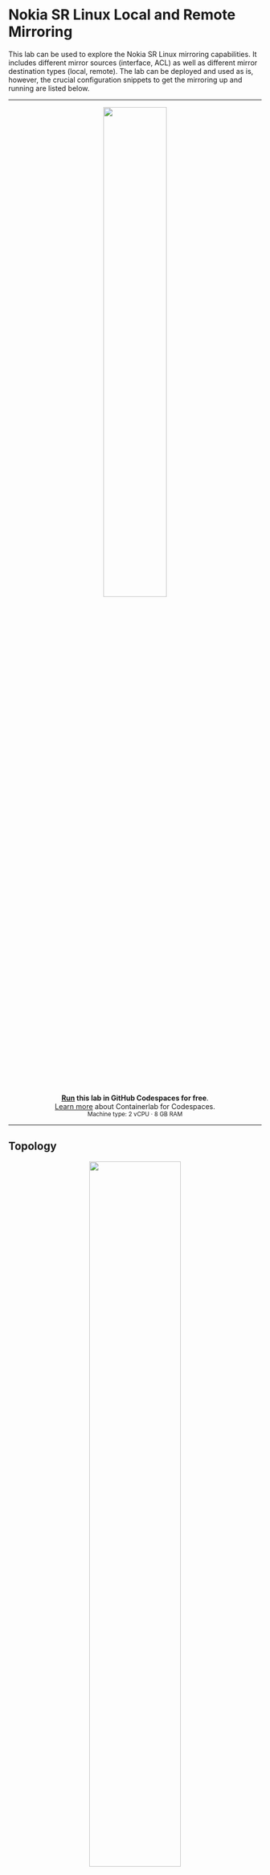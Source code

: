 # Nokia SR Linux Local and Remote Mirroring

This lab can be used to explore the Nokia SR Linux mirroring capabilities. It includes different mirror sources (interface, ACL) as well as different mirror destination types (local, remote). The lab can be deployed and used as is, however, the crucial configuration snippets to get the mirroring up and running are listed below.

---

<div align="center" markdown>
<a href="https://codespaces.new/srl-labs/srl-mirroring-lab?quickstart=1">
<img src="https://gitlab.com/rdodin/pics/-/wikis/uploads/d78a6f9f6869b3ac3c286928dd52fa08/run_in_codespaces-v1.svg?sanitize=true" style="width:50%"/></a>

**[Run](https://codespaces.new/srl-labs/srl-mirroring-lab?quickstart=1) this lab in GitHub Codespaces for free**.  
[Learn more](https://containerlab.dev/manual/codespaces) about Containerlab for Codespaces.  
<small>Machine type: 2 vCPU · 8 GB RAM</small>
</div>

---

## Topology

<div align="center" markdown>
<img src=https://github.com/user-attachments/assets/e54b2b85-da8e-46c7-8614-6eb04947b532 style="width:60%" />
</div>

## Deploying the lab

The lab is deployed with the [containerlab](https://containerlab.dev) project, where [`srl-mirroring.clab.yml`](srl-mirroring.clab.yml) file declaratively describes the lab topology.

```bash
# change into the cloned directory
# and execute
clab deploy --reconfigure
```

To remove the lab:

```bash
clab destroy --cleanup
```

## Accessing the network elements

Once the lab has been deployed, the different SR Linux nodes can be accessed via SSH through their management IP address, given in the summary displayed after the execution of the deploy command. It is also possible to reach those nodes directly via their hostname, defined in the topology file. Linux clients cannot be reached via SSH, as it is not enabled, but it is possible to connect to them with a docker exec command.

```bash
# reach a SR Linux leaf or a spine via SSH
ssh admin@leaf1
ssh admin@spine1

# reach a Linux client via Docker
docker exec -it client1 bash
```

## Mirroring config
### Local mirror destination

On leaf1, we are making use of the local mirroring functionality of an entire interface. (It would also be possible to only mirror the traffic on sub-interface level, i.e. interface + VLAN combination.)
For this purpose, `ethernet-1/10` is configured as `local-mirror-dest` and a `mirroring-instance` is created containing `ethernet-1/1` as source and `ethernet-1/10` as local destination. The traffic will be sent to mirror2.

```
set / interface ethernet-1/10
set / interface ethernet-1/10 admin-state enable
set / interface ethernet-1/10 subinterface 0
set / interface ethernet-1/10 subinterface 0 admin-state enable
set / interface ethernet-1/10 subinterface 0 type local-mirror-dest
set / interface ethernet-1/10 subinterface 0 local-mirror-destination
set / interface ethernet-1/10 subinterface 0 local-mirror-destination admin-state enable

set / system mirroring
set / system mirroring mirroring-instance 1
set / system mirroring mirroring-instance 1 admin-state enable
set / system mirroring mirroring-instance 1 mirror-source
set / system mirroring mirroring-instance 1 mirror-source interface ethernet-1/1
set / system mirroring mirroring-instance 1 mirror-source interface ethernet-1/1 direction ingress-egress
set / system mirroring mirroring-instance 1 mirror-destination
set / system mirroring mirroring-instance 1 mirror-destination local ethernet-1/10.0
```

### Remote mirror destination

On leaf2, the mirror destination is not locally connected but on a remote machine. In this scenario, the mirror source is based on an ACL entry. In the configuration below, the first step is to create an IPv4 ACL that matches ICMP packets (protocol 1) and assign it to the client interface `ethernet-1/1.0`. Secondly, the `mirroring-instance` is created using the ACL entry 10 as a source and specifying the remote mirror destination. The encapsulation type is `l2ogre` (L2 over GRE). The remote destination of the mirrored traffic is mirror1.

```
set / acl acl-filter mirror-acl type ipv4
set / acl acl-filter mirror-acl type ipv4 entry 10
set / acl acl-filter mirror-acl type ipv4 entry 10 description "Match ICMP"
set / acl acl-filter mirror-acl type ipv4 entry 10 match ipv4 protocol 1
set / acl acl-filter mirror-acl type ipv4 entry 10 action
set / acl acl-filter mirror-acl type ipv4 entry 10 action accept
set / acl interface ethternet-1/1.0
set / acl interface ethternet-1/1.0 interface-ref
set / acl interface ethternet-1/1.0 interface-ref interface ethernet-1/1
set / acl interface ethternet-1/1.0 interface-ref subinterface 0
set / acl interface ethternet-1/1.0 input
set / acl interface ethternet-1/1.0 input acl-filter mirror-acl type ipv4

set / system mirroring
set / system mirroring mirroring-instance 1
set / system mirroring mirroring-instance 1 admin-state enable
set / system mirroring mirroring-instance 1 mirror-source
set / system mirroring mirroring-instance 1 mirror-source acl
set / system mirroring mirroring-instance 1 mirror-source acl acl-filter mirror-acl type ipv4
set / system mirroring mirroring-instance 1 mirror-source acl acl-filter mirror-acl type ipv4 entry 10
set / system mirroring mirroring-instance 1 mirror-destination
set / system mirroring mirroring-instance 1 mirror-destination remote
set / system mirroring mirroring-instance 1 mirror-destination remote encap l2ogre
set / system mirroring mirroring-instance 1 mirror-destination remote network-instance default
set / system mirroring mirroring-instance 1 mirror-destination remote tunnel-end-points
set / system mirroring mirroring-instance 1 mirror-destination remote tunnel-end-points source-address 10.0.1.2
set / system mirroring mirroring-instance 1 mirror-destination remote tunnel-end-points destination-address 192.168.1.10
```

## Verification
### Ping on Client1
```
client1# ping 172.17.0.2
PING 172.17.0.2 (172.17.0.2) 56(84) bytes of data.
64 bytes from 172.17.0.2: icmp_seq=1 ttl=64 time=0.714 ms
64 bytes from 172.17.0.2: icmp_seq=2 ttl=64 time=0.668 ms
64 bytes from 172.17.0.2: icmp_seq=3 ttl=64 time=0.709 ms
```

### Mirror1
```
mirror1# tcpdump -nni eth1
tcpdump: verbose output suppressed, use -v or -vv for full protocol decode
listening on eth1, link-type EN10MB (Ethernet), capture size 262144 bytes
06:39:44.621663 IP 10.0.1.2 > 192.168.1.10: GREv0, length 102: IP 172.17.0.2 > 172.17.0.1: ICMP echo reply, id 34, seq 1, length 64
06:39:45.645693 IP 10.0.1.2 > 192.168.1.10: GREv0, length 102: IP 172.17.0.2 > 172.17.0.1: ICMP echo reply, id 34, seq 2, length 64
06:39:46.668930 IP 10.0.1.2 > 192.168.1.10: GREv0, length 102: IP 172.17.0.2 > 172.17.0.1: ICMP echo reply, id 34, seq 3, length 64
```

### Mirror2
```
mirror2# tcpdump -nni eth1
tcpdump: verbose output suppressed, use -v or -vv for full protocol decode
listening on eth1, link-type EN10MB (Ethernet), capture size 262144 bytes
06:39:44.621314 IP 172.17.0.1 > 172.17.0.2: ICMP echo request, id 34, seq 1, length 64
06:39:44.621808 IP 172.17.0.2 > 172.17.0.1: ICMP echo reply, id 34, seq 1, length 64
06:39:45.645338 IP 172.17.0.1 > 172.17.0.2: ICMP echo request, id 34, seq 2, length 64
06:39:45.645893 IP 172.17.0.2 > 172.17.0.1: ICMP echo reply, id 34, seq 2, length 64
06:39:46.668389 IP 172.17.0.1 > 172.17.0.2: ICMP echo request, id 34, seq 3, length 64
06:39:46.669156 IP 172.17.0.2 > 172.17.0.1: ICMP echo reply, id 34, seq 3, length 64

```

## Statistics
Statistics about the mirrored traffic can be seen with the following commands.
## Leaf1
```
A:leaf1# info from state interface ethernet-1/10 statistics | filter fields out-mirror-octets out-mirror-packets | as table
+---------------------+----------------------+----------------------+
|      Interface      |  Out-mirror-octets   |  Out-mirror-packets  |
+=====================+======================+======================+
| ethernet-1/10       |                43348 |                  269 |
+---------------------+----------------------+----------------------+
```

## Leaf2
In this case the statistics can be seen on `ethernet-1/50` since this is the interface leaf2 uses to send traffic to mirror1.
```
A:leaf2# info from state interface ethernet-1/50 statistics | filter fields out-mirror-octets out-mirror-packets | as table
+---------------------+----------------------+----------------------+
|      Interface      |  Out-mirror-octets   |  Out-mirror-packets  |
+=====================+======================+======================+
| ethernet-1/50       |                  772 |                    6 |
+---------------------+----------------------+----------------------+
```
